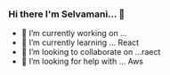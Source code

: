 ### Hi there I'm Selvamani... 👋


- 🔭 I’m currently working on ...
- 🌱 I’m currently learning ... React
- 👯 I’m looking to collaborate on ...raect
- 🤔 I’m looking for help with ... Aws
